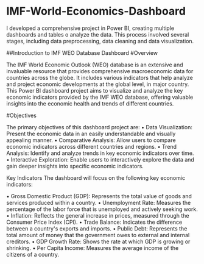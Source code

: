 # IMF-World-Economics-Dashboard
I developed a comprehensive project in Power BI, creating multiple dashboards and tables o analyze the data. This process involved several stages, including data preprocessing, data cleaning and data visualization.

##Introduction to IMF WEO Database Dashboard
#Overview

The IMF World Economic Outlook (WEO) database is an extensive and invaluable resource that provides comprehensive macroeconomic data for countries across the globe. It includes various indicators that help analyze and project economic developments at the global level, in major country. This Power BI dashboard project aims to visualize and analyze the key economic indicators provided by the IMF WEO database, offering valuable insights into the economic health and trends of different countries.

#Objectives

The primary objectives of this dashboard project are:
•	Data Visualization: Present the economic data in an easily understandable and visually appealing manner.
•	Comparative Analysis: Allow users to compare economic indicators across different countries and regions.
•	Trend Analysis: Identify and analyze trends in key economic indicators over time.
•	Interactive Exploration: Enable users to interactively explore the data and gain deeper insights into specific economic indicators.

Key Indicators
The dashboard will focus on the following key economic indicators:

•	Gross Domestic Product (GDP): Represents the total value of goods and services produced within a country.
•	Unemployment Rate: Measures the percentage of the labor force that is unemployed and actively seeking work.
•	Inflation: Reflects the general increase in prices, measured through the Consumer Price Index (CPI).
•	Trade Balance: Indicates the difference between a country's exports and imports.
•	Public Debt: Represents the total amount of money that the government owes to external and internal creditors.
•	GDP Growth Rate: Shows the rate at which GDP is growing or shrinking.
•	Per Capita Income: Measures the average income of the citizens of a country.
